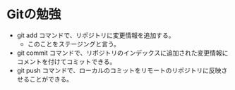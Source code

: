 # Gitの勉強
- git add コマンドで、リポジトリに変更情報を追加する。
    - このことをステージングと言う。
- git commit コマンドで、リポジトリのインデックスに追加された変更情報にコメントを付けてコミットできる。
- git push コマンドで、ローカルのコミットをリモートのリポジトリに反映させることができる。